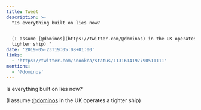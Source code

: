 ```yaml
---
title: Tweet
description: >-
  "Is everything built on lies now?


  (I assume [@dominos](https://twitter.com/@dominos) in the UK operates a
  tighter ship) "
date: '2019-05-23T19:05:08+01:00'
links:
  - 'https://twitter.com/snookca/status/1131614197790511111'
mentions:
  - '@dominos'
---
```

Is everything built on lies now?

(I assume [@dominos](https://twitter.com/@dominos) in the UK operates a tighter ship) 
